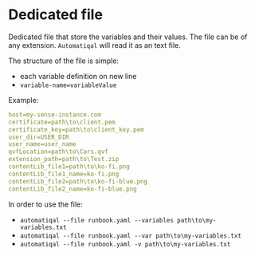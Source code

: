 # Dedicated file

Dedicated file that store the variables and their values. The file can be of any extension. `Automatiqal` will read it as an text file.

The structure of the file is simple:

- each variable definition on new line
- `variable-name=variableValue`

Example:

```yaml
host=my-sense-instance.com
certificate=path\to\client.pem
certificate_key=path\to\client_key.pem
user_dir=USER_DIR
user_name=user_name
qvfLocation=path\to\Cars.qvf
extension_path=path\to\Test.zip
contentLib_file1=path\to\ko-fi.png
contentLib_file1_name=ko-fi.png
contentLib_file2=path\to\ko-fi-blue.png
contentLib_file2_name=ko-fi-blue.png
```

In order to use the file:

- `automatiqal --file runbook.yaml --variables path\to\my-variables.txt`
- `automatiqal --file runbook.yaml --var path\to\my-variables.txt`
- `automatiqal --file runbook.yaml -v path\to\my-variables.txt`
